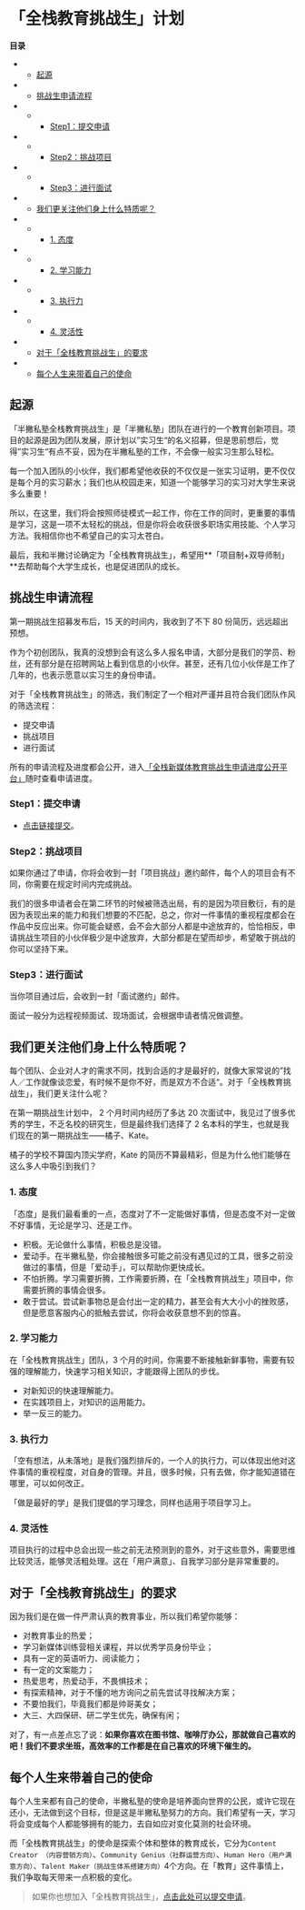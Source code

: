 # 「全栈教育挑战生」计划

**目录**

- - [起源](https://github.com/YeziGZ/edu-challenger/blob/master/index.md#user-content-%E8%B5%B7%E6%BA%90)

- - [挑战生申请流程](https://github.com/YeziGZ/edu-challenger/blob/master/index.md#user-content-%E6%8C%91%E6%88%98%E7%94%9F%E7%94%B3%E8%AF%B7%E6%B5%81%E7%A8%8B)


- - - [Step1：提交申请](https://github.com/YeziGZ/edu-challenger/blob/master/index.md#user-content-step1%E6%8F%90%E4%BA%A4%E7%94%B3%E8%AF%B7)


- - - [Step2：挑战项目](https://github.com/YeziGZ/edu-challenger/blob/master/index.md#user-content-step2%E6%8C%91%E6%88%98%E9%A1%B9%E7%9B%AE)


- - - [Step3：进行面试](https://github.com/YeziGZ/edu-challenger/blob/master/index.md#user-content-step3%E8%BF%9B%E8%A1%8C%E9%9D%A2%E8%AF%95)


- - [我们更关注他们身上什么特质呢？](https://github.com/YeziGZ/edu-challenger/blob/master/index.md#user-content-%E6%88%91%E4%BB%AC%E6%9B%B4%E5%85%B3%E6%B3%A8%E4%BB%96%E4%BB%AC%E8%BA%AB%E4%B8%8A%E4%BB%80%E4%B9%88%E7%89%B9%E8%B4%A8%E5%91%A2)


- - - [1. 态度](https://github.com/YeziGZ/edu-challenger/blob/master/index.md#user-content-1-%E6%80%81%E5%BA%A6)


- - - [2. 学习能力](https://github.com/YeziGZ/edu-challenger/blob/master/index.md#user-content-2-%E5%AD%A6%E4%B9%A0%E8%83%BD%E5%8A%9B)


- - - [3. 执行力](https://github.com/YeziGZ/edu-challenger/blob/master/index.md#user-content-3-%E6%89%A7%E8%A1%8C%E5%8A%9B)


- - - [4. 灵活性](https://github.com/YeziGZ/edu-challenger/blob/master/index.md#user-content-4-%E7%81%B5%E6%B4%BB%E6%80%A7)


- - [对于「全栈教育挑战生」的要求](https://github.com/YeziGZ/edu-challenger/blob/master/index.md#user-content-%E5%AF%B9%E4%BA%8E%E5%85%A8%E6%A0%88%E6%95%99%E8%82%B2%E6%8C%91%E6%88%98%E7%94%9F%E7%9A%84%E8%A6%81%E6%B1%82)


- - [每个人生来带着自己的使命](https://github.com/YeziGZ/edu-challenger/blob/master/index.md#user-content-%E6%AF%8F%E4%B8%AA%E4%BA%BA%E7%94%9F%E6%9D%A5%E5%B8%A6%E7%9D%80%E8%87%AA%E5%B7%B1%E7%9A%84%E4%BD%BF%E5%91%BD)

## 起源

「半撇私塾全栈教育挑战生」是「半撇私塾」团队在进行的一个教育创新项目。项目的起源是因为团队发展，原计划以”实习生“的名义招募，但是思前想后，觉得”实习生“有点不妥，因为在半撇私塾的工作，不会像一般实习生那么轻松。

每一个加入团队的小伙伴，我们都希望他收获的不仅仅是一张实习证明，更不仅仅是每个月的实习薪水；我们也从校园走来，知道一个能够学习的实习对大学生来说多么重要！

所以，在这里，我们将会按照师徒模式一起工作，你在工作的同时，更重要的事情是学习，这是一项不太轻松的挑战，但是你将会收获很多职场实用技能、个人学习方法。我相信你也不希望自己的实习太苍白。

最后，我和半撇讨论确定为「全栈教育挑战生」，希望用**「项目制+双导师制」**去帮助每个大学生成长，也是促进团队的成长。

## 挑战生申请流程

第一期挑战生招募发布后，15 天的时间内，我收到了不下 80 份简历，远远超出预想。

作为个初创团队，我真的没想到会有这么多人报名申请，大部分是我们的学员、粉丝，还有部分是在招聘网站上看到信息的小伙伴。甚至，还有几位小伙伴是工作了几年的，也表示愿意以实习生的身份申请。

对于「全栈教育挑战生」的筛选，我们制定了一个相对严谨并且符合我们团队作风的筛选流程：

- 提交申请
- 挑战项目
- 进行面试

所有的申请流程及进度都会公开，进入[「全栈新媒体教育挑战生申请进度公开平台」](https://trello.com/invite/b/9YGCwTmA/19c4e0d53e5913fda805f1ab2ba9b5e3/%E5%85%A8%E6%A0%88%E6%95%99%E8%82%B2%E6%8C%91%E6%88%98%E7%94%9F%E7%94%B3%E8%AF%B7%E8%BF%9B%E5%BA%A6%E6%B5%81)随时查看申请进度。

### Step1：提交申请

- [点击链接提交](http://qr10.cn/F62Hya)。

### Step2：挑战项目

如果你通过了申请，你将会收到一封「项目挑战」邀约邮件，每个人的项目会有不同，你需要在规定时间内完成挑战。

我们的很多申请者会在第二环节的时候被筛选出局，有的是因为项目敷衍，有的是因为表现出来的能力和我们想要的不匹配，总之，你对一件事情的重视程度都会在作品中反应出来。你可能会疑惑，会不会大部分人都是中途放弃的，恰恰相反，申请挑战生项目的小伙伴极少是中途放弃，大部分都是在望而却步，希望敢于挑战的你可以坚持下来。

### Step3：进行面试

当你项目通过后，会收到一封「面试邀约」邮件。

面试一般分为远程视频面试、现场面试，会根据申请者情况做调整。

## 我们更关注他们身上什么特质呢？

每个团队、企业对人才的需求不同，找到合适的才是最好的，就像大家常说的”找人／工作就像谈恋爱，有时候不是你不好，而是双方不合适“。对于「全栈教育挑战生」，我们更关注什么呢？

在第一期挑战生计划中， 2 个月时间内经历了多达 20 次面试中，我见过了很多优秀的学生，不乏名校的研究生，但是最终我们选择了 2 名本科的学生，也就是我们现在的第一期挑战生——橘子、Kate。

橘子的学校不算国内顶尖学府，Kate 的简历不算最精彩，但是为什么他们能够在这么多人中吸引到我们？

### 1. 态度

「态度」是我们最看重的一点，态度对了不一定能做好事情，但是态度不对一定做不好事情，无论是学习、还是工作。

- 积极。无论做什么事情，积极总是没错。
- 爱动手。在半撇私塾，你会接触很多可能之前没有遇见过的工具，很多之前没做过的事情，但是「爱动手」，可以帮助你更快成长。
- 不怕折腾。学习需要折腾，工作需要折腾，在「全栈教育挑战生」项目中，你需要折腾的事情会很多。
- 敢于尝试。尝试新事物总是会付出一定的精力，甚至会有大大小小的挫败感，但是愿意客服内心的抵触去尝试，你将会收获意想不到的惊喜。

### 2. 学习能力

在「全栈教育挑战生」团队，3 个月的时间，你需要不断接触新鲜事物，需要有较强的理解能力，快速学习相关知识，才能跟得上团队的步伐。

- 对新知识的快速理解能力。
- 在实践项目上，对知识的运用能力。
- 举一反三的能力。

### 3. 执行力

「空有想法，从未落地」是我们强烈排斥的，一个人的执行力，可以体现出他对这件事情的重视程度，对自身的管理。并且，很多时候，只有去做，你才能知道错在哪里，可以如何改正。

「做是最好的学」是我们提倡的学习理念，同样也适用于项目学习上。

### 4. 灵活性

项目执行的过程中总会出现一些之前无法预测到的意外，对于这些意外，需要思维比较灵活，能够灵活粗处理。这在「用户满意」、自我学习部分是非常重要的。

## 对于「全栈教育挑战生」的要求

因为我们是在做一件严肃认真的教育事业，所以我们希望你能够：

- 对教育事业的热爱；
- 学习新媒体训练营相关课程，并以优秀学员身份毕业；
- 具有一定的英语听力、阅读能力；
- 有一定的文案能力；
- 热爱思考，热爱动手，不畏惧技术；
- 有探索精神，对于不懂的地方询问之前先尝试寻找解决方案；
- 不要怕我们，毕竟我们都是帅哥美女；
- 大三、大四保研、研二学生优先，确保有闲；

对了，有一点差点忘了说：**如果你喜欢在图书馆、咖啡厅办公，那就做自己喜欢的吧！我们不要求坐班，高效率的工作都是在自己喜欢的环境下催生的。**

## 每个人生来带着自己的使命

每个人生来都有自己的使命，半撇私塾的使命是培养面向世界的公民，或许它现在还小，无法做到这个目标，但是这是半撇私塾努力的方向。我们希望有一天，学习将会变成每个人都能够拥有的能力，去自如应对变化莫测的社会环境。

而「全栈教育挑战生」的使命是探索个体和整体的教育成长，它分为`Content Creator （内容营销方向）`、`Community Genius（社群运营方向）`、`Human Hero（用户满意方向）`、`Talent Maker（挑战生体系搭建方向）`4个方向。在「教育」这件事情上，我们争取每天带来一点积极的变化。

> 如果你也想加入「全栈教育挑战生」，[点击此处可以提交申请](http://www.bpteach.com/join-us/?utm_source=bpteach.com&utm_medium=referral&utm_campaign=Edu-chanllenger-yz&utm_term=info-job&utm_content=textlink)。

